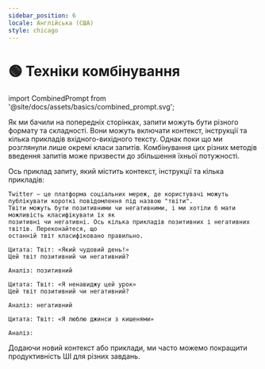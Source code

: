 ```yaml
---
sidebar_position: 6
locale: Англійська (США)
style: chicago
---
```


# 🟢 Техніки комбінування

import CombinedPrompt from '@site/docs/assets/basics/combined_prompt.svg';

<div style={{textAlign: 'center'}}>
  <CombinedPrompt style={{width:"100%",height:"300px",verticalAlign:"top"}}/>
</div>

Як ми бачили на попередніх сторінках, запити можуть бути різного формату та складності. Вони можуть включати контекст, інструкції та кілька прикладів вхідного-вихідного тексту. Однак поки що ми розглянули лише окремі класи запитів. Комбінування цих різних методів введення запитів може призвести до збільшення їхньої потужності.

Ось приклад запиту, який містить контекст, інструкції та кілька прикладів:

```text
Twitter — це платформа соціальних мереж, де користувачі можуть публікувати короткі повідомлення під назвою "твіти".
Твіти можуть бути позитивними чи негативними, і ми хотіли б мати можливість класифікувати їх як
позитивні чи негативні. Ось кілька прикладів позитивних і негативних твітів. Переконайтеся, що 
останній твіт класифіковано правильно.

Цитата: Твіт: «Який чудовий день!»
Цей твіт позитивний чи негативний?

Аналіз: позитивний

Цитата: Твіт: «Я ненавиджу цей урок»
Цей твіт позитивний чи негативний?

Аналіз: негативний

Цитата: Твіт: «Я люблю джинси з кишенями»

Аналіз:
```

Додаючи новий контекст або приклади, ми часто можемо покращити продуктивність ШІ для різних завдань. 

